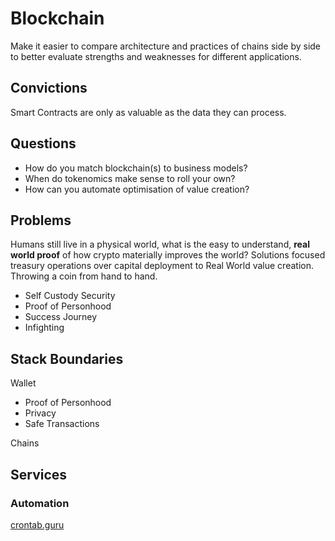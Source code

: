 # Blockchain

Make it easier to compare architecture and practices of chains side by side to better evaluate strengths and weaknesses for different applications.

## Convictions

Smart Contracts are only as valuable as the data they can process.

## Questions

- How do you match blockchain(s) to business models?
- When do tokenomics make sense to roll your own?
- How can you automate optimisation of value creation?

## Problems

Humans still live in a physical world, what is the easy to understand, **real world proof** of how crypto materially improves the world? Solutions focused treasury operations over capital deployment to Real World value creation. Throwing a coin from hand to hand.

- Self Custody Security
- Proof of Personhood
- Success Journey
- Infighting

## Stack Boundaries

Wallet

- Proof of Personhood
- Privacy
- Safe Transactions

Chains

## Services

### Automation

[crontab.guru](https://crontab.guru/)
